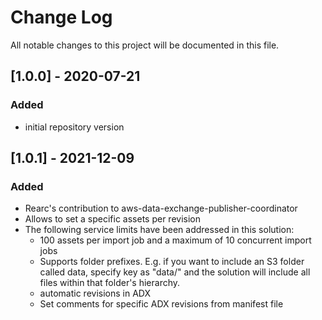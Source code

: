 # Change Log
All notable changes to this project will be documented in this file.

## [1.0.0] - 2020-07-21
### Added
* initial repository version

## [1.0.1] - 2021-12-09
### Added
* Rearc's contribution to aws-data-exchange-publisher-coordinator
* Allows to set a specific assets per revision
* The following service limits have been addressed in this solution:
    * 100 assets per import job and a maximum of 10 concurrent import jobs
    * Supports folder prefixes. E.g. if you want to include an S3 folder called data, specify key as "data/" and the solution will include all files within that folder's hierarchy.
    * automatic revisions in ADX
    * Set comments for specific ADX revisions from manifest file